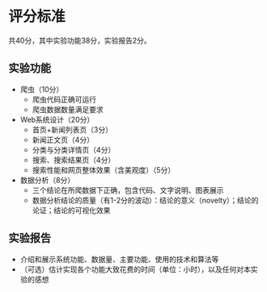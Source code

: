 # 评分标准

共40分，其中实验功能38分，实验报告2分。

## 实验功能

* 爬虫（10分）
    * 爬虫代码正确可运行
    * 爬虫数据数量满足要求
* Web系统设计（20分）
    * 首页+新闻列表页（3分）
    * 新闻正文页（4分）
    * 分类与分类详情页（4分）
    * 搜索、搜索结果页（4分）
    * 搜索性能和网页整体效果（含美观度）（5分）
* 数据分析（8分）
    * 三个结论在所爬数据下正确，包含代码、文字说明、图表展示
    * 数据分析结论的质量（有1-2分的波动）：结论的意义（novelty）；结论的论证；结论的可视化效果

## 实验报告

* 介绍和展示系统功能、数据量、主要功能、使用的技术和算法等
* （可选）估计实现各个功能大致花费的时间（单位：小时），以及任何对本实验的感想